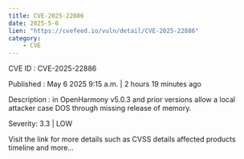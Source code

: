 ```yaml
---
title: CVE-2025-22886
date: 2025-5-6
lien: "https://cvefeed.io/vuln/detail/CVE-2025-22886"
category:
    - CVE
---
```


CVE ID : CVE-2025-22886

Published :  May 6
2025
9:15 a.m. | 2 hours
19 minutes ago

Description : in OpenHarmony v5.0.3 and prior versions allow a local attacker case DOS through missing release of memory.

Severity: 3.3 | LOW

Visit the link for more details
such as CVSS details
affected products
timeline
and more...
